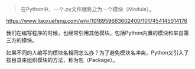 > 在Python中，一个.py文件就称之为一个模块（Module）。

https://www.liaoxuefeng.com/wiki/1016959663602400/1017454145014176

我们在编写程序的时候，也经常引用其他模块，包括Python内置的模块和来自第三方的模块。

如果不同的人编写的模块名相同怎么办？为了避免模块名冲突，Python又引入了按目录来组织模块的方法，称为包（Package）。

